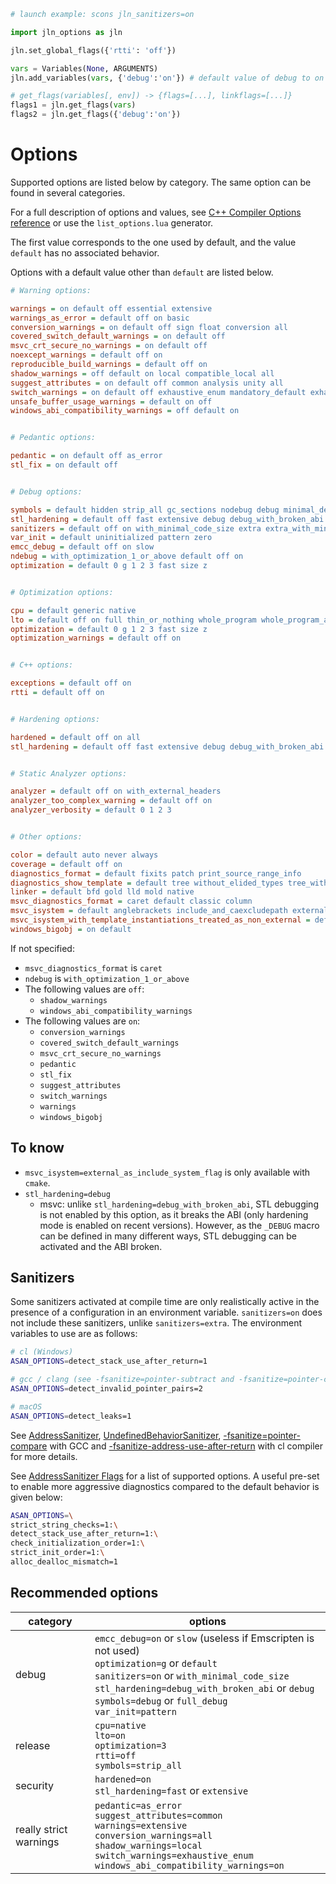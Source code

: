 ```py
# launch example: scons jln_sanitizers=on

import jln_options as jln

jln.set_global_flags({'rtti': 'off'})

vars = Variables(None, ARGUMENTS)
jln.add_variables(vars, {'debug':'on'}) # default value of debug to on

# get_flags(variables[, env]) -> {flags=[...], linkflags=[...]}
flags1 = jln.get_flags(vars)
flags2 = jln.get_flags({'debug':'on'})
```


# Options

Supported options are listed below by category.
The same option can be found in several categories.

For a full description of options and values,
see [C++ Compiler Options reference](https://jonathanpoelen.github.io/cpp-compiler-options/)
or use the `list_options.lua` generator.

The first value corresponds to the one used by default,
and the value `default` has no associated behavior.

Options with a default value other than `default` are listed below.

<!-- ./compiler-options.lua generators/list_options.lua --color --categorized -->
```ini
# Warning options:

warnings = on default off essential extensive
warnings_as_error = default off on basic
conversion_warnings = on default off sign float conversion all
covered_switch_default_warnings = on default off
msvc_crt_secure_no_warnings = on default off
noexcept_warnings = default off on
reproducible_build_warnings = default off on
shadow_warnings = off default on local compatible_local all
suggest_attributes = on default off common analysis unity all
switch_warnings = on default off exhaustive_enum mandatory_default exhaustive_enum_and_mandatory_default
unsafe_buffer_usage_warnings = default on off
windows_abi_compatibility_warnings = off default on


# Pedantic options:

pedantic = on default off as_error
stl_fix = on default off


# Debug options:

symbols = default hidden strip_all gc_sections nodebug debug minimal_debug full_debug btf codeview ctf ctf1 ctf2 vms vms1 vms2 vms3 dbx lldb sce dwarf
stl_hardening = default off fast extensive debug debug_with_broken_abi
sanitizers = default off on with_minimal_code_size extra extra_with_minimal_code_size address address_with_minimal_code_size thread undefined undefined_minimal_runtime scudo_hardened_allocator
var_init = default uninitialized pattern zero
emcc_debug = default off on slow
ndebug = with_optimization_1_or_above default off on
optimization = default 0 g 1 2 3 fast size z


# Optimization options:

cpu = default generic native
lto = default off on full thin_or_nothing whole_program whole_program_and_full_lto
optimization = default 0 g 1 2 3 fast size z
optimization_warnings = default off on


# C++ options:

exceptions = default off on
rtti = default off on


# Hardening options:

hardened = default off on all
stl_hardening = default off fast extensive debug debug_with_broken_abi


# Static Analyzer options:

analyzer = default off on with_external_headers
analyzer_too_complex_warning = default off on
analyzer_verbosity = default 0 1 2 3


# Other options:

color = default auto never always
coverage = default off on
diagnostics_format = default fixits patch print_source_range_info
diagnostics_show_template = default tree without_elided_types tree_without_elided_types
linker = default bfd gold lld mold native
msvc_diagnostics_format = caret default classic column
msvc_isystem = default anglebrackets include_and_caexcludepath external_as_include_system_flag assumed
msvc_isystem_with_template_instantiations_treated_as_non_external = default off on
windows_bigobj = on default
```
<!-- ./compiler-options.lua -->

If not specified:

- `msvc_diagnostics_format` is `caret`
- `ndebug` is `with_optimization_1_or_above`
- The following values are `off`:
  - `shadow_warnings`
  - `windows_abi_compatibility_warnings`
- The following values are `on`:
  - `conversion_warnings`
  - `covered_switch_default_warnings`
  - `msvc_crt_secure_no_warnings`
  - `pedantic`
  - `stl_fix`
  - `suggest_attributes`
  - `switch_warnings`
  - `warnings`
  - `windows_bigobj`

<!-- enddefault -->

## To know

- `msvc_isystem=external_as_include_system_flag` is only available with `cmake`.
- `stl_hardening=debug`
  - msvc: unlike `stl_hardening=debug_with_broken_abi`, STL debugging is not enabled by this option, as it breaks the ABI (only hardening mode is enabled on recent versions). However, as the `_DEBUG` macro can be defined in many different ways, STL debugging can be activated and the ABI broken.


## Sanitizers

Some sanitizers activated at compile time are only realistically active in the presence of a configuration in an environment variable.
`sanitizers=on` does not include these sanitizers, unlike `sanitizers=extra`.
The environment variables to use are as follows:

```sh
# cl (Windows)
ASAN_OPTIONS=detect_stack_use_after_return=1

# gcc / clang (see -fsanitize=pointer-subtract and -fsanitize=pointer-compare)
ASAN_OPTIONS=detect_invalid_pointer_pairs=2

# macOS
ASAN_OPTIONS=detect_leaks=1
```

See
[AddressSanitizer](https://github.com/google/sanitizers/wiki/AddressSanitizer),
[UndefinedBehaviorSanitizer](https://clang.llvm.org/docs/UndefinedBehaviorSanitizer.html),
[-fsanitize=pointer-compare](https://gcc.gnu.org/onlinedocs/gcc/Instrumentation-Options.html#index-fsanitize_003dpointer-compare) with GCC and
[-fsanitize-address-use-after-return](https://learn.microsoft.com/en-us/cpp/sanitizers/asan-building#fsanitize-address-use-after-return-compiler-option-experimental) with cl compiler
for more details.

See [AddressSanitizer Flags](https://github.com/google/sanitizers/wiki/AddressSanitizerFlags#run-time-flags)
for a list of supported options.
A useful pre-set to enable more aggressive diagnostics compared to the default behavior is given below:

```sh
ASAN_OPTIONS=\
strict_string_checks=1:\
detect_stack_use_after_return=1:\
check_initialization_order=1:\
strict_init_order=1:\
alloc_dealloc_mismatch=1
```

## Recommended options

category | options
---------|---------
debug | `emcc_debug=on` or `slow` (useless if Emscripten is not used)<br>`optimization=g` or `default`<br>`sanitizers=on` or `with_minimal_code_size`<br>`stl_hardening=debug_with_broken_abi` or `debug`<br>`symbols=debug` or `full_debug`<br>`var_init=pattern`
release | `cpu=native`<br>`lto=on`<br>`optimization=3`<br>`rtti=off`<br>`symbols=strip_all`
security | `hardened=on`<br>`stl_hardening=fast` or `extensive`
really strict warnings | `pedantic=as_error`<br>`suggest_attributes=common`<br>`warnings=extensive`<br>`conversion_warnings=all`<br>`shadow_warnings=local`<br>`switch_warnings=exhaustive_enum`<br>`windows_abi_compatibility_warnings=on`

